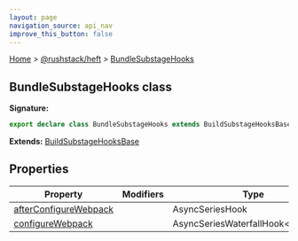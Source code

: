 ```yaml
---
layout: page
navigation_source: api_nav
improve_this_button: false
---
```



[Home](./index.md) &gt; [@rushstack/heft](./heft.md) &gt; [BundleSubstageHooks](./heft.bundlesubstagehooks.md)

## BundleSubstageHooks class


<b>Signature:</b>

```typescript
export declare class BundleSubstageHooks extends BuildSubstageHooksBase
```
<b>Extends:</b> [BuildSubstageHooksBase](./heft.buildsubstagehooksbase.md)

## Properties

|  Property | Modifiers | Type | Description |
|  --- | --- | --- | --- |
|  [afterConfigureWebpack](./heft.bundlesubstagehooks.afterconfigurewebpack.md) |  | AsyncSeriesHook |  |
|  [configureWebpack](./heft.bundlesubstagehooks.configurewebpack.md) |  | AsyncSeriesWaterfallHook&lt;unknown&gt; |  |
